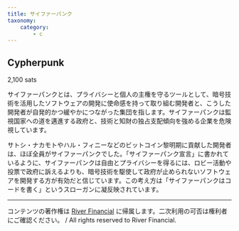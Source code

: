 ```yaml
---
title: サイファーパンク
taxonomy:
    category:
        - c
---
```


## Cypherpunk
2,100 sats

サイファーパンクとは、プライバシーと個人の主権を守るツールとして、暗号技術を活用したソフトウェアの開発に使命感を持って取り組む開発者と、こうした開発者が自発的かつ緩やかにつながった集団を指します。サイファーパンクは監視国家への道を邁進する政府と、技術と知財の独占支配傾向を強める企業を危険視しています。

サトシ・ナカモトやハル・フィニーなどのビットコイン黎明期に貢献した開発者は、ほぼ全員がサイファーパンクでした。「サイファーパンク宣言」に書かれているように、サイファーパンクは自由とプライバシーを得るには、ロビー活動や投票で政府に訴えるよりも、暗号技術を駆使して政府が止められないソフトウェアを開発する方が有効だと信じています。この考え方は「サイファーパンクはコードを書く」というスローガンに凝反映されています。

---
コンテンツの著作権は [River Financial](https://river.com/) に帰属します。二次利用の可否は権利者にご確認ください。 / All rights reserved to River Financial.
